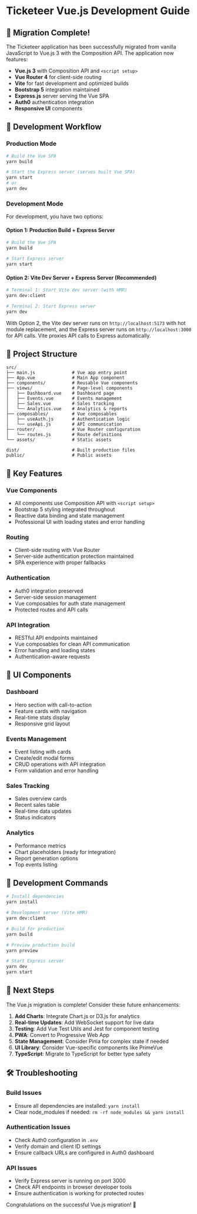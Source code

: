 # Ticketeer Vue.js Development Guide

## 🎯 Migration Complete!

The Ticketeer application has been successfully migrated from vanilla JavaScript to Vue.js 3 with the Composition API. The application now features:

- **Vue.js 3** with Composition API and `<script setup>`
- **Vue Router 4** for client-side routing
- **Vite** for fast development and optimized builds  
- **Bootstrap 5** integration maintained
- **Express.js** server serving the Vue SPA
- **Auth0** authentication integration
- **Responsive UI** components

## 🚀 Development Workflow

### Production Mode
```bash
# Build the Vue SPA
yarn build

# Start the Express server (serves built Vue SPA)
yarn start
# or
yarn dev
```

### Development Mode

For development, you have two options:

#### Option 1: Production Build + Express Server
```bash
# Build the Vue SPA
yarn build

# Start Express server
yarn start
```

#### Option 2: Vite Dev Server + Express Server (Recommended)
```bash
# Terminal 1: Start Vite dev server (with HMR)
yarn dev:client

# Terminal 2: Start Express server
yarn dev
```

With Option 2, the Vite dev server runs on `http://localhost:5173` with hot module replacement, and the Express server runs on `http://localhost:3000` for API calls. Vite proxies API calls to Express automatically.

## 📁 Project Structure

```
src/
├── main.js              # Vue app entry point
├── App.vue              # Main App component
├── components/          # Reusable Vue components  
├── views/               # Page-level components
│   ├── Dashboard.vue    # Dashboard page
│   ├── Events.vue       # Events management
│   ├── Sales.vue        # Sales tracking  
│   └── Analytics.vue    # Analytics & reports
├── composables/         # Vue composables
│   ├── useAuth.js       # Authentication logic
│   └── useApi.js        # API communication
├── router/              # Vue Router configuration
│   └── routes.js        # Route definitions
└── assets/              # Static assets

dist/                    # Built production files
public/                  # Public assets
```

## 🔧 Key Features

### Vue Components
- All components use Composition API with `<script setup>`
- Bootstrap 5 styling integrated throughout
- Reactive data binding and state management
- Professional UI with loading states and error handling

### Routing
- Client-side routing with Vue Router
- Server-side authentication protection maintained
- SPA experience with proper fallbacks

### Authentication
- Auth0 integration preserved
- Server-side session management
- Vue composables for auth state management
- Protected routes and API calls

### API Integration
- RESTful API endpoints maintained
- Vue composables for clean API communication
- Error handling and loading states
- Authentication-aware requests

## 🎨 UI Components

### Dashboard
- Hero section with call-to-action
- Feature cards with navigation
- Real-time stats display
- Responsive grid layout

### Events Management  
- Event listing with cards
- Create/edit modal forms
- CRUD operations with API integration
- Form validation and error handling

### Sales Tracking
- Sales overview cards
- Recent sales table
- Real-time data updates
- Status indicators

### Analytics
- Performance metrics
- Chart placeholders (ready for integration)
- Report generation options
- Top events listing

## 🔄 Development Commands

```bash
# Install dependencies
yarn install

# Development server (Vite HMR)
yarn dev:client

# Build for production
yarn build

# Preview production build
yarn preview

# Start Express server
yarn dev
yarn start
```

## 🎯 Next Steps

The Vue.js migration is complete! Consider these future enhancements:

1. **Add Charts**: Integrate Chart.js or D3.js for analytics
2. **Real-time Updates**: Add WebSocket support for live data
3. **Testing**: Add Vue Test Utils and Jest for component testing
4. **PWA**: Convert to Progressive Web App
5. **State Management**: Consider Pinia for complex state if needed
6. **UI Library**: Consider Vue-specific components like PrimeVue
7. **TypeScript**: Migrate to TypeScript for better type safety

## 🛠️ Troubleshooting

### Build Issues
- Ensure all dependencies are installed: `yarn install`
- Clear node_modules if needed: `rm -rf node_modules && yarn install`

### Authentication Issues  
- Check Auth0 configuration in `.env`
- Verify domain and client ID settings
- Ensure callback URLs are configured in Auth0 dashboard

### API Issues
- Verify Express server is running on port 3000
- Check API endpoints in browser developer tools
- Ensure authentication is working for protected routes

Congratulations on the successful Vue.js migration! 🎉
